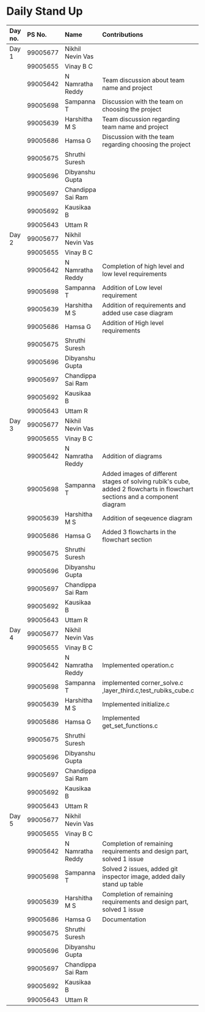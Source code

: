 # Daily Stand Up


Day no.|PS No.|Name|Contributions|status
|:-------|:------------|:-------|:------------|:-------|
| Day 1|99005677 |Nikhil Nevin Vas |  |  |
| |99005655 |Vinay B C |  |  |
| |99005642 |N Namratha Reddy | Team discussion about team name and project | COMPLETED |
| |99005698 |Sampanna T | Discussion with the team on choosing the project|COMPLETED  |
| |99005639 |Harshitha M S | Team discussion regarding team name and project | COMPLETED |
| |99005686 |Hamsa G |Discussion with the team regarding choosing the project|COMPLETED |
| |99005675 |Shruthi Suresh |  |  |
| |99005696 |Dibyanshu Gupta |  |  |
| |99005697 |Chandippa Sai Ram |  |  |
| |99005692 |Kausikaa B |  |  |
| |99005643 |Uttam R |  |  |
| Day 2|99005677 |Nikhil Nevin Vas |  |  |
| |99005655 |Vinay B C |  |  |
| |99005642 |N Namratha Reddy | Completion of high level and low level requirements | COMPLETED |
| |99005698 |Sampanna T | Addition of Low level requirement | COMPLETED |
| |99005639 |Harshitha M S | Addition of requirements and added use case diagram | COMPLETED |
| |99005686 |Hamsa G |Addition of High level requirements  |COMPLETED  |
| |99005675 |Shruthi Suresh |  |  |
| |99005696 |Dibyanshu Gupta |  |  |
| |99005697 |Chandippa Sai Ram |  |  |
| |99005692 |Kausikaa B |  |  |
| |99005643 |Uttam R |  |  |
| Day 3|99005677 |Nikhil Nevin Vas |  |  |
| |99005655 |Vinay B C |  |  |
| |99005642 |N Namratha Reddy | Addition of diagrams | COMPLETED |
| |99005698 |Sampanna T | Added images of different stages of solving rubik's cube, added 2 flowcharts in flowchart sections and a component diagram |COMPLETED  |
| |99005639 |Harshitha M S | Addition of seqeuence diagram | COMPLETED |
| |99005686 |Hamsa G | Added 3 flowcharts in the flowchart section |COMPLETED  |
| |99005675 |Shruthi Suresh |  |  |
| |99005696 |Dibyanshu Gupta |  |  |
| |99005697 |Chandippa Sai Ram |  |  |
| |99005692 |Kausikaa B |  |  |
| |99005643 |Uttam R |  |  |
| Day 4|99005677 |Nikhil Nevin Vas |  |  |
| |99005655 |Vinay B C |  |  |
| |99005642 |N Namratha Reddy | Implemented operation.c | COMPLETED |
| |99005698 |Sampanna T | implemented corner_solve.c ,layer_third.c,test_rubiks_cube.c | COMPLETED |
| |99005639 |Harshitha M S | Implemented initialize.c | COMPLETED |
| |99005686 |Hamsa G |Implemented get_set_functions.c  |COMPLETED |
| |99005675 |Shruthi Suresh |  |  |
| |99005696 |Dibyanshu Gupta |  |  |
| |99005697 |Chandippa Sai Ram |  |  |
| |99005692 |Kausikaa B |  |  |
| |99005643 |Uttam R |  |  |
| Day 5|99005677 |Nikhil Nevin Vas |  |  |
| |99005655 |Vinay B C |  |  |
| |99005642 |N Namratha Reddy | Completion of remaining requirements and design part, solved 1 issue | COMPLETED |
| |99005698 |Sampanna T | Solved 2 issues, added git inspector image, added daily stand up table| COMPLETED |
| |99005639 |Harshitha M S | Completion of remaining requirements and design part, solved 1 issue | COMPLETED |
| |99005686 |Hamsa G |Documentation  |COMPLETED |
| |99005675 |Shruthi Suresh |  |  |
| |99005696 |Dibyanshu Gupta |  |  |
| |99005697 |Chandippa Sai Ram |  |  |
| |99005692 |Kausikaa B |  |  |
| |99005643 |Uttam R |  |  |
